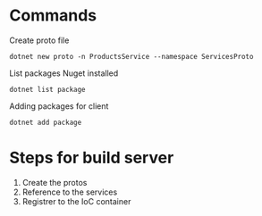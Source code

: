 # Commands

Create proto file
```
dotnet new proto -n ProductsService --namespace ServicesProto
```

List packages Nuget installed
```
dotnet list package
```

Adding packages for client
```
dotnet add package 
```

# Steps for build server
1. Create the protos
2. Reference to the services
3. Registrer to the IoC container